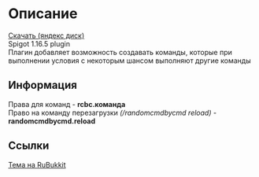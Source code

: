 [download-link-yandex]: https://disk.yandex.ru/d/PYthtP34iNA_Lw/
[rubukkit-thread]: https://rubukkit.org/threads/misc-randomcommandsbycommand-1-16.182806/


# Описание
[Скачать (яндекс диск)][download-link-yandex]  
Spigot 1.16.5 plugin  
Плагин добавляет возможность создавать команды, которые при выполнении условия с некоторым шансом выполняют другие команды  

## Информация
Права для команд - **rcbc.команда**  
Право на команду перезагрузки *(/randomcmdbycmd reload)* - **randomcmdbycmd.reload**  

## Ссылки  
[Тема на RuBukkit][rubukkit-thread]  
